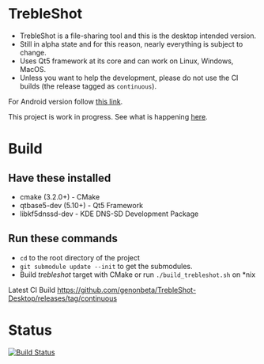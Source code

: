 # TrebleShot

* TrebleShot is a file-sharing tool and this is the desktop intended version.
* Still in alpha state and for this reason, nearly everything is subject to change.
* Uses Qt5 framework at its core and can work on Linux, Windows, MacOS.
* Unless you want to help the development, please do not use the CI builds (the release tagged as `continuous`).

For Android version follow [this link](https://github.com/genonbeta/TrebleShot/).


This project is work in progress. See what is happening [here](https://github.com/genonbeta/TrebleShot-Desktop/projects/1).


# Build
## Have these installed
* cmake (3.2.0+) - CMake
* qtbase5-dev (5.10+) - Qt5 Framework
* libkf5dnssd-dev - KDE DNS-SD Development Package

## Run these commands
* `cd` to the root directory of the project
* `git submodule update --init` to get the submodules.
* Build *trebleshot* target with CMake or run `./build_trebleshot.sh` on *nix

Latest CI Build https://github.com/genonbeta/TrebleShot-Desktop/releases/tag/continuous

# Status
[![Build Status](https://travis-ci.org/genonbeta/TrebleShot-Desktop.svg)](https://travis-ci.org/genonbeta/TrebleShot-Desktop)
